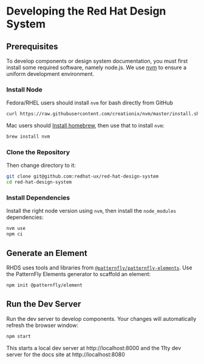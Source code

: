 # Developing the Red Hat Design System

## Prerequisites

To develop components or design system documentation, you must first install
some required software, namely node.js. We use [nvm](https://github.com/nvm-sh/nvm)
to ensure a uniform development environment.

### Install Node
Fedora/RHEL users should install `nvm` for bash directly from GitHub

```bash
curl https://raw.githubusercontent.com/creationix/nvm/master/install.sh | bash
```

Mac users should [Install homebrew](https://brew.sh/), then use that to install `nvm`:

```bash
brew install nvm
```

### Clone the Repository

Then change directory to it:

```bash
git clone git@github.com:redhat-ux/red-hat-design-system
cd red-hat-design-system
```

### Install Dependencies
Install the right node version using `nvm`, then install the `node_modules` dependencies:

```bash
nvm use
npm ci
```

## Generate an Element

RHDS uses tools and libraries from  [`@patternfly/patternfly-elements`](https://github.com/patternfly/patternfly-elements).
Use the PatternFly Elements generator to scaffold an element:

```bash
npm init @patternfly/element
```

## Run the Dev Server
Run the dev server to develop components. Your changes will automatically refresh the browser
window:

```bash
npm start
```

This starts a local dev server at http://localhost:8000 and the 11ty dev server for the docs site at http://localhost:8080
